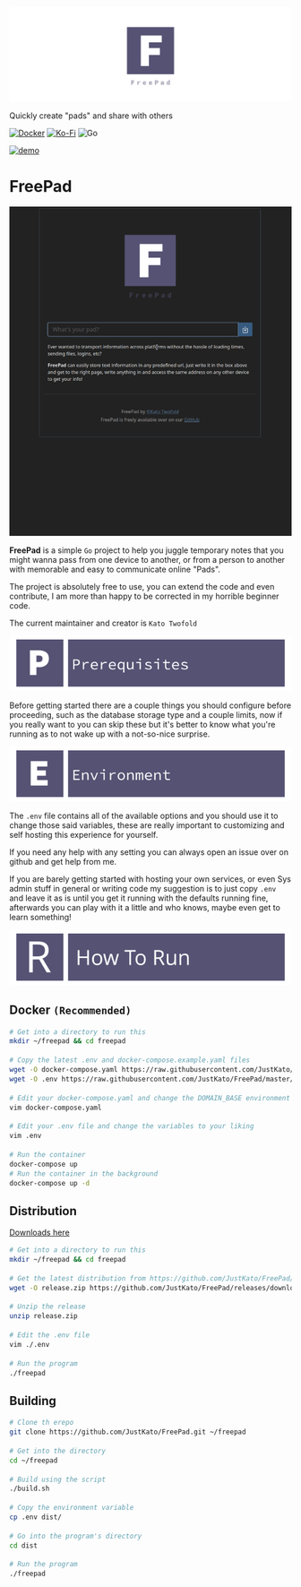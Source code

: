 ![Gopher](static/img/twitter_header_photo_2.png)

Quickly create "pads" and share with others

[![Docker](https://img.shields.io/badge/docker-%230db7ed.svg?style=for-the-badge&logo=docker&logoColor=white)](https://hub.docker.com/r/justkato/freepad)
[![Ko-Fi](https://img.shields.io/badge/Ko--fi-F16061?style=for-the-badge&logo=ko-fi&logoColor=white)](https://ko-fi.com/justkato)
![Go](https://img.shields.io/badge/go-%2300ADD8.svg?style=for-the-badge&logo=go&logoColor=white)

[![demo](https://img.shields.io/badge/Demo-Check%20out%20the%20functionality-orange)](https://pad.justkato.me/)

# **FreePad**

![Gopher](static/img/demo.gif)


**FreePad** is a simple `Go` project to help you juggle temporary notes that you might wanna pass from one device to another, or from a person to another with memorable and easy to communicate online "Pads".

The project is absolutely free to use, you can extend the code and even contribute, I am more than happy to be corrected in my horrible beginner code.

The current maintainer and creator is `Kato Twofold`


![Gopher](static/img/banner_prerequisites.png)

Before getting started there are a couple things you should configure before proceeding, such as the database storage type and a couple limits, now if you really want to you can skip these but it's better to know what you're running as to not wake up with a not-so-nice surprise.

![Gopher](static/img/banner_environment.png)

The `.env` file contains all of the available options and you should use it to change those said variables, these are really important to customizing and self hosting this experience for yourself.

If you need any help with any setting you can always open an issue over on github and get help from me.

If you are barely getting started with hosting your own services, or even Sys admin stuff in general or writing code my suggestion is to just copy `.env` and leave it as is until you get it running with the defaults running fine, afterwards you can play with it a little and who knows, maybe even get to learn something!

![Gopher](static/img/banner_how_to_run.png)

## Docker `(Recommended)`
```bash
# Get into a directory to run this
mkdir ~/freepad && cd freepad

# Copy the latest .env and docker-compose.example.yaml files
wget -O docker-compose.yaml https://raw.githubusercontent.com/JustKato/FreePad/master/docker-compose.example.yaml
wget -O .env https://raw.githubusercontent.com/JustKato/FreePad/master/.env.example

# Edit your docker-compose.yaml and change the DOMAIN_BASE environment variable
vim docker-compose.yaml

# Edit your .env file and change the variables to your liking
vim .env

# Run the container
docker-compose up
# Run the container in the background
docker-compose up -d
```
## Distribution
[Downloads here](https://github.com/JustKato/FreePad/releases)
```bash
# Get into a directory to run this
mkdir ~/freepad && cd freepad

# Get the latest distribution from https://github.com/JustKato/FreePad/releases
wget -O release.zip https://github.com/JustKato/FreePad/releases/download/main/...

# Unzip the release
unzip release.zip

# Edit the .env file
vim ./.env

# Run the program
./freepad
```

## Building
```bash
# Clone th erepo
git clone https://github.com/JustKato/FreePad.git ~/freepad

# Get into the directory
cd ~/freepad

# Build using the script
./build.sh

# Copy the environment variable
cp .env dist/

# Go into the program's directory
cd dist

# Run the program
./freepad
```